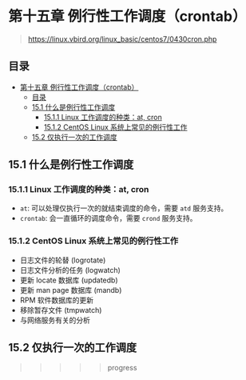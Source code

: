 # 第十五章 例行性工作调度（crontab）

> <https://linux.vbird.org/linux_basic/centos7/0430cron.php>

## 目录

- [第十五章 例行性工作调度（crontab）](#第十五章-例行性工作调度crontab)
  - [目录](#目录)
  - [15.1 什么是例行性工作调度](#151-什么是例行性工作调度)
    - [15.1.1 Linux 工作调度的种类：at, cron](#1511-linux-工作调度的种类at-cron)
    - [15.1.2 CentOS Linux 系统上常见的例行性工作](#1512-centos-linux-系统上常见的例行性工作)
  - [15.2 仅执行一次的工作调度](#152-仅执行一次的工作调度)

## 15.1 什么是例行性工作调度

### 15.1.1 Linux 工作调度的种类：at, cron

- `at`: 可以处理仅执行一次的就结束调度的命令，需要 `atd` 服务支持。
- `crontab`: 会一直循环的调度命令，需要 `crond` 服务支持。

### 15.1.2 CentOS Linux 系统上常见的例行性工作

- 日志文件的轮替 (logrotate)
- 日志文件分析的任务 (logwatch)
- 更新 locate 数据库 (updatedb)
- 更新 man page 数据库 (mandb)
- RPM 软件数据库的更新
- 移除暂存文件 (tmpwatch)
- 与网络服务有关的分析

## 15.2 仅执行一次的工作调度

>>>>> progress
